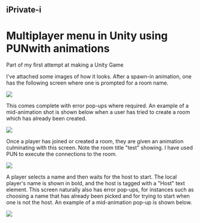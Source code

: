## iPrivate-i
# Multiplayer menu in Unity using PUNwith animations

Part of my first attempt at making a Unity Game

I've attached some images of how it looks. After a spawn-in animation, one has the following screen where one is prompted for a room name.

<img src="MarkdownImages/MENU1.PNG">

This comes complete with error pop-ups where required. An example of a mid-animation shot is shown below when a user has tried to create a room which has already been created.

<img src="MarkdownImages/MENU2.PNG">

Once a player has joined or created a room, they are given an animation culminating with this screen. Note the room title "test" showing. I have used PUN to execute the connections to the room.

<img src="MarkdownImages/MENU3.PNG">

A player selects a name and then waits for the host to start. The local player's name is shown in bold, and the host is tagged with a "Host" text element. This screen naturally also has error pop-ups, for instances such as choosing a name that has already been picked and for trying to start when one is not the host. An example of a mid-animation pop-up is shown below.

<img src="MarkdownImages/MENU4.PNG">
